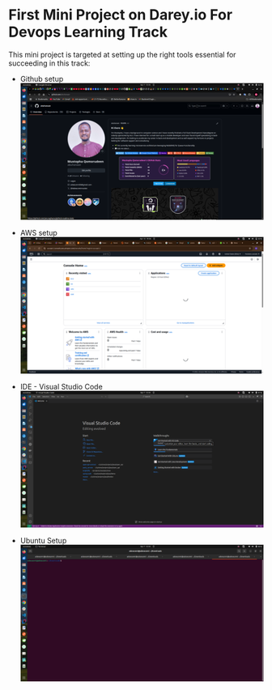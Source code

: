 # First Mini Project on Darey.io For Devops Learning Track

This mini project is targeted at setting up the right tools essential for succeeding in this track:

- Github setup
  ![Github](images/github.png)

- AWS setup
  ![AWS](images/aws.png)

- IDE - Visual Studio Code
  ![VCS](images/VSC.png)

- Ubuntu Setup
  ![Ubuntu](images/ubuntu-terminal.png)
